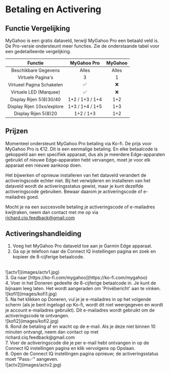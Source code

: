 # Betaling en Activering

## Functie Vergelijking
MyGahoo is een gratis dataveld, terwijl MyGahoo Pro een betaald veld is. De Pro-versie ondersteunt meer functies. Zie de onderstaande tabel voor een gedetailleerde vergelijking.

| Functie | MyGahoo Pro | MyGahoo |
|:-------:|:-----------:|:--------:|
| Beschikbare Gegevens | Alles | Alles |
| Virtuele Pagina's | 3 | 1 |
| Virtueel Pagina Schakelen | ✅ | ❌ |
| Virtuele LED (Marquee) | ✅ | ❌ |
| Display Rijen 5(8)30/40 | 1+2 / 1+3 / 1+4 | 1+2 |
| Display Rijen 10xx/explore | 1+3 / 1+4 / 1+5 | 1+3 |
| Display Rijen 5(8)20 | 1+2 / 1+3 | 1+2 |

## Prijzen

Momenteel ondersteunt MyGahoo Pro betaling via Ko-fi. De prijs voor MyGahoo Pro is €12. Dit is een eenmalige betaling. En elke betaalcode is gekoppeld aan een specifiek apparaat, dus als je meerdere Edge-apparaten gebruikt of nieuwe Edge-apparaten hebt vervangen, moet je voor elk apparaat een nieuwe aankoop doen.

Het bijwerken of opnieuw installeren van het dataveld verandert de activeringscode echter niet. Bij het verwijderen en installeren van het dataveld wordt de activeringsstatus gewist, maar je kunt dezelfde activeringscode gebruiken. Bewaar daarom je activeringscode of e-mailadres goed.

Mocht je na een succesvolle betaling je activeringscode of e-mailadres kwijtraken, neem dan contact met me op via [richard.ciq.feedback@gmail.com](richard.ciq.feedback@gmail.com)

## Activeringshandleiding
1. Voeg het MyGahoo Pro dataveld toe aan je Garmin Edge apparaat.
2. Ga op je telefoon naar de Connect IQ instellingen pagina en zoek en kopieer de 8-cijferige betaalcode.
<br>
![actv1](images/actv1.jpg)
<br>
3. Ga naar [https://ko-fi.com/mygahoo](https://ko-fi.com/mygahoo)
<br>
4. Voer in het Doneren gedeelte de 8-cijferige betaalcode in. Je kunt de bijnaam leeg laten. Het wordt aangeraden om 'Privébericht' aan te vinken.
<br>
![kofi1](images/kofi1.jpg)
<br>
5. Na het klikken op Doneren, vul je je e-mailadres in op het volgende scherm (als je bent ingelogd op Ko-fi, wordt dit niet weergegeven en wordt je account e-mailadres gebruikt). Dit e-mailadres wordt gebruikt om de activeringscode te ontvangen.
<br>
![kofi2](images/kofi2.jpg)
<br>
6. Rond de betaling af en wacht op de e-mail. Als je deze niet binnen 10 minuten ontvangt, neem dan contact op met richard.ciq.feedback@gmail.com
<br>
7. Voer de activeringscode die je per e-mail hebt ontvangen in op de Connect IQ instellingen pagina en klik vervolgens op Opslaan.
<br>
8. Open de Connect IQ instellingen pagina opnieuw; de activeringsstatus moet "Pass✅" aangeven.
<br>
![actv2](images/actv2.jpg)
